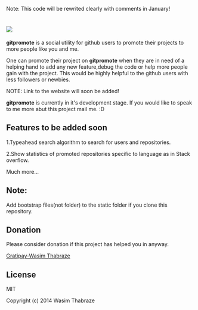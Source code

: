 
Note: This code will be rewrited clearly with comments in January!

<a href="#"><img src="http://gitpromote.appspot.com/images/logo.jpg"></a>
====================================================================
<b>gitpromote</b> is a social utility for github users to promote their projects to more people like you and me.

One can promote their project on <b>gitpromote</b> when they are in need of a helping hand to add any new feature,debug the code or help more people gain with the project. This would be highly helpful to the github users with less followers or newbies.

NOTE: Link to the website will soon be added!

<b>gitpromote</b> is currently in it's development stage. If you would like to speak to me more abut this project mail me. :D

Features to be added soon
--------------------------
1.Typeahead search algorithm to search for users and repositories.

2.Show statistics of promoted repositories specific to language as in Stack overflow.

Much more...


Note:
-----
Add bootstrap files(not folder) to the static folder if you clone this repository.

Donation
------------

Please consider donation if this project has helped you in anyway.

<a href="https://gratipay.com/waseem18">Gratipay-Wasim Thabraze</a>


License
----------
MIT



Copyright (c) 2014 Wasim Thabraze
